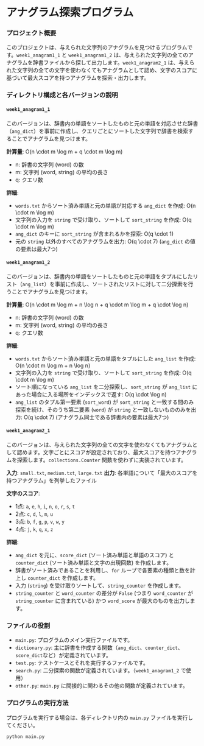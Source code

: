 # アナグラム探索プログラム

### プロジェクト概要

このプロジェクトは、与えられた文字列のアナグラムを見つけるプログラムです。`week1_anagram1_1` と `week1_anagram1_2` は、与えられた文字列の全てのアナグラムを辞書ファイルから探して出力します。`week1_anagram2_1` は、与えられた文字列の全ての文字を使わなくてもアナグラムとして認め、文字のスコアに基づいて最大スコアを持つアナグラムを探索・出力します。

### ディレクトリ構成と各バージョンの説明

#### `week1_anagram1_1`

このバージョンは、辞書内の単語をソートしたものと元の単語を対応させた辞書（`ang_dict`）を事前に作成し、クエリごとにソートした文字列で辞書を検索することでアナグラムを見つけます。

**計算量**: <span class="math-inline">O\(n \\cdot m \\log m \+ q \\cdot m \\log m\)</span>
* <span class="math-inline">n</span>: 辞書の文字列 (word) の数
* <span class="math-inline">m</span>: 文字列 (word, string) の平均の長さ
* <span class="math-inline">q</span>: クエリ数

**詳細**:
* `words.txt` からソート済み単語と元の単語が対応する `ang_dict` を作成: <span class="math-inline">O\(n \\cdot m \\log m\)</span>
* 文字列の入力を `string` で受け取り、ソートして `sort_string` を作成: <span class="math-inline">O\(q \\cdot m \\log m\)</span>
* `ang_dict` のキーに `sort_string` が含まれるかを探索: <span class="math-inline">O\(q \\cdot 1\)</span>
* 元の `string` 以外のすべてのアナグラムを出力: <span class="math-inline">O\(q \\cdot 7\)</span> (`ang_dict` の値の要素は最大7つ)

#### `week1_anagram1_2`

このバージョンは、辞書内の単語をソートしたものと元の単語をタプルにしたリスト（`ang_list`）を事前に作成し、ソートされたリストに対して二分探索を行うことでアナグラムを見つけます。

**計算量**: <span class="math-inline">O\(n \\cdot m \\log m \+ n \\log n \+ q \\cdot m \\log m \+ q \\cdot \\log n\)</span>
* <span class="math-inline">n</span>: 辞書の文字列 (word) の数
* <span class="math-inline">m</span>: 文字列 (word, string) の平均の長さ
* <span class="math-inline">q</span>: クエリ数

**詳細**:
* `words.txt` からソート済み単語と元の単語をタプルにした `ang_list` を作成: <span class="math-inline">O\(n \\cdot m \\log m \+ n \\log n\)</span>
* 文字列の入力を `string` で受け取り、ソートして `sort_string` を作成: <span class="math-inline">O\(q \\cdot m \\log m\)</span>
* ソート順になっている `ang_list` を二分探索し、`sort_string` が `ang_list` にあった場合に入る場所をインデックスで返す: <span class="math-inline">O\(q \\cdot \\log n\)</span>
* `ang_list` のタプル第一要素 (`sort_word`) が `sort_string` と一致する間のみ探索を続け、そのうち第二要素 (`word`) が `string` と一致しないもののみを出力: <span class="math-inline">O\(q \\cdot 7\)</span> (アナグラム同士である辞書内の要素は最大7つ)

#### `week1_anagram2_1`

このバージョンは、与えられた文字列の全ての文字を使わなくてもアナグラムとして認めます。文字ごとにスコアが設定されており、最大スコアを持つアナグラムを探索します。`collections.Counter` 関数を使わずに実装されています。

**入力**: `small.txt`, `medium.txt`, `large.txt`
**出力**: 各単語について「最大のスコアを持つアナグラム」を列挙したファイル

**文字のスコア**:
* 1点: `a`, `e`, `h`, `i`, `n`, `o`, `r`, `s`, `t`
* 2点: `c`, `d`, `l`, `m`, `u`
* 3点: `b`, `f`, `g`, `p`, `v`, `w`, `y`
* 4点: `j`, `k`, `q`, `x`, `z`

**詳細**:
* `ang_dict` を元に、`score_dict` (ソート済み単語と単語のスコア) と `counter_dict` (ソート済み単語と文字の出現回数) を作成します。
* 辞書がソート済みであることを利用し、`for` ループで各要素の種類と数を計上し `counter_dict` を作成します。
* 入力 (`string`) を受け取りソートして、`string_counter` を作成します。
* `string_counter` と `word_counter` の差分が `False` (つまり `word_counter` が `string_counter` に含まれている) かつ `word_score` が最大のものを出力します。

### ファイルの役割

* `main.py`: プログラムのメイン実行ファイルです。
* `dictionary.py`: 主に辞書を作成する関数（`ang_dict`、`counter_dict`、`score_dict`など）が定義されています。
* `test.py`: テストケースとそれを実行するファイルです。
* `search.py`: 二分探索の関数が定義されています。（`week1_anagram1_2` で使用）
* `other.py`: `main.py` に間接的に関わるその他の関数が定義されています。

### プログラムの実行方法

プログラムを実行する場合は、各ディレクトリ内の `main.py` ファイルを実行してください。

```bash
python main.py
